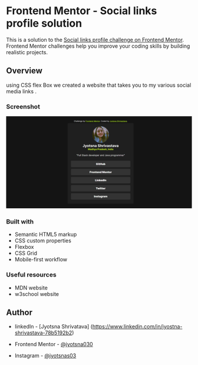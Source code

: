 # Frontend Mentor - Social links profile solution

This is a solution to the [Social links profile challenge on Frontend Mentor](https://www.frontendmentor.io/challenges/social-links-profile-UG32l9m6dQ). Frontend Mentor challenges help you improve your coding skills by building realistic projects.

## Overview

using CSS flex Box we created a website that takes you to my various social media links .

### Screenshot

![](./assets/images/Screenshot.jpg.png)

### Built with

- Semantic HTML5 markup
- CSS custom properties
- Flexbox
- CSS Grid
- Mobile-first workflow

### Useful resources

- MDN website
- w3school website

## Author

- linkedIn - [Jyotsna Shrivatava] (https://www.linkedin.com/in/jyostna-shrivastava-78b5192b2)

- Frontend Mentor - [@jyotsna030](https://www.frontendmentor.io/profile/jyotsna030)

- Instagram - [@jyotsnas03](https://www.instagram.com/jyotsnas03?igsh=MTRnZGxncmZycnJsNw==)
